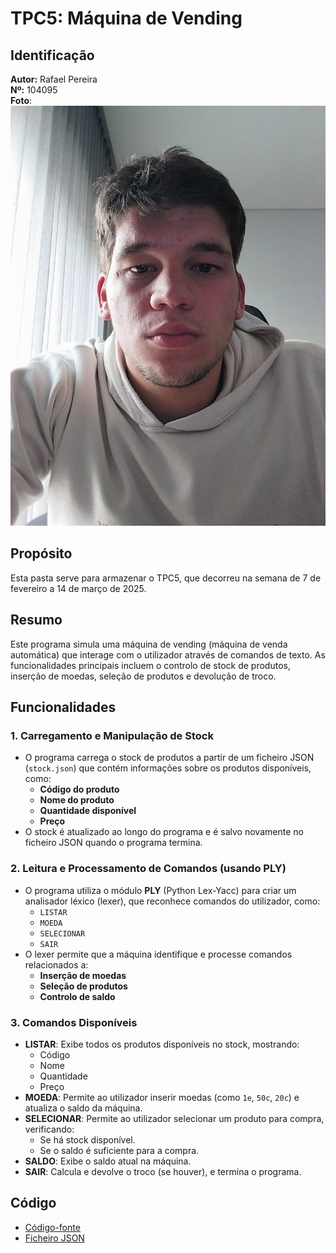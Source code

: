 # TPC5: Máquina de Vending

## Identificação
**Autor:** Rafael Pereira  
**Nº:** 104095  
**Foto**: ![Rafael Pereira](../rafael.jpeg)  

## Propósito
Esta pasta serve para armazenar o TPC5, que decorreu na semana de 7 de fevereiro a 14 de março de 2025.

## Resumo

Este programa simula uma máquina de vending (máquina de venda automática) que interage com o utilizador através de comandos de texto. As funcionalidades principais incluem o controlo de stock de produtos, inserção de moedas, seleção de produtos e devolução de troco.

## Funcionalidades

### 1. **Carregamento e Manipulação de Stock**
   - O programa carrega o stock de produtos a partir de um ficheiro JSON (`stock.json`) que contém informações sobre os produtos disponíveis, como:
     - **Código do produto**
     - **Nome do produto**
     - **Quantidade disponível**
     - **Preço**
   - O stock é atualizado ao longo do programa e é salvo novamente no ficheiro JSON quando o programa termina.

### 2. **Leitura e Processamento de Comandos (usando PLY)**
   - O programa utiliza o módulo **PLY** (Python Lex-Yacc) para criar um analisador léxico (lexer), que reconhece comandos do utilizador, como:
     - `LISTAR`
     - `MOEDA`
     - `SELECIONAR`
     - `SAIR`
   - O lexer permite que a máquina identifique e processe comandos relacionados a:
     - **Inserção de moedas**
     - **Seleção de produtos**
     - **Controlo de saldo**

### 3. **Comandos Disponíveis**
   - **LISTAR**: Exibe todos os produtos disponíveis no stock, mostrando:
     - Código
     - Nome
     - Quantidade
     - Preço
   - **MOEDA**: Permite ao utilizador inserir moedas (como `1e`, `50c`, `20c`) e atualiza o saldo da máquina.
   - **SELECIONAR**: Permite ao utilizador selecionar um produto para compra, verificando:
     - Se há stock disponível.
     - Se o saldo é suficiente para a compra.
   - **SALDO**: Exibe o saldo atual na máquina.
   - **SAIR**: Calcula e devolve o troco (se houver), e termina o programa.


## Código
- [Código-fonte](vending_machine.py)
- [Ficheiro JSON](stock.json)